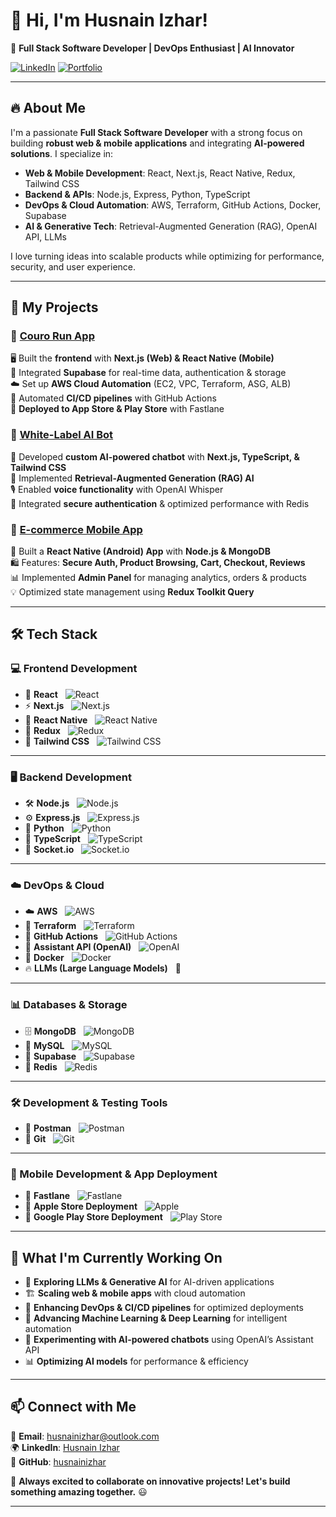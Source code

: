 # 👋 Hi, I'm Husnain Izhar!

🚀 **Full Stack Software Developer | DevOps Enthusiast | AI Innovator**

[![LinkedIn](https://img.shields.io/badge/LinkedIn-Husnain%20Izhar-blue?style=flat-square&logo=linkedin)](https://www.linkedin.com/in/husnainizhar/)
[![Portfolio](https://img.shields.io/badge/Portfolio-Visit-green?style=flat-square&logo=github)](https://github.com/husnainizhar)

---

## 🔥 About Me

I'm a passionate **Full Stack Software Developer** with a strong focus on building **robust web & mobile applications** and integrating **AI-powered solutions**. I specialize in:

- **Web & Mobile Development**: React, Next.js, React Native, Redux, Tailwind CSS
- **Backend & APIs**: Node.js, Express, Python, TypeScript
- **DevOps & Cloud Automation**: AWS, Terraform, GitHub Actions, Docker, Supabase
- **AI & Generative Tech**: Retrieval-Augmented Generation (RAG), OpenAI API, LLMs

I love turning ideas into scalable products while optimizing for performance, security, and user experience.

---

## 🚀 My Projects

### 🔹 [Couro Run App](#)
🖥️ Built the **frontend** with **Next.js (Web) & React Native (Mobile)**  
🔗 Integrated **Supabase** for real-time data, authentication & storage  
☁️ Set up **AWS Cloud Automation** (EC2, VPC, Terraform, ASG, ALB)  
🚀 Automated **CI/CD pipelines** with GitHub Actions  
📱 **Deployed to App Store & Play Store** with Fastlane  

### 🔹 [White-Label AI Bot](#)
🤖 Developed **custom AI-powered chatbot** with **Next.js, TypeScript, & Tailwind CSS**  
📌 Implemented **Retrieval-Augmented Generation (RAG) AI**  
🎙️ Enabled **voice functionality** with OpenAI Whisper  
🔐 Integrated **secure authentication** & optimized performance with Redis  

### 🔹 [E-commerce Mobile App](#)
📱 Built a **React Native (Android) App** with **Node.js & MongoDB**  
🛍️ Features: **Secure Auth, Product Browsing, Cart, Checkout, Reviews**  
📊 Implemented **Admin Panel** for managing analytics, orders & products  
💡 Optimized state management using **Redux Toolkit Query**  

---

## 🛠️ **Tech Stack**

### **💻 Frontend Development**
- 🚀 **React** &nbsp; ![React](https://img.shields.io/badge/React-20232A?style=flat-square&logo=react)  
- ⚡ **Next.js** &nbsp; ![Next.js](https://img.shields.io/badge/Next.js-black?style=flat-square&logo=next.js)  
- 📱 **React Native** &nbsp; ![React Native](https://img.shields.io/badge/React%20Native-20232A?style=flat-square&logo=react)  
- 🔄 **Redux** &nbsp; ![Redux](https://img.shields.io/badge/Redux-764ABC?style=flat-square&logo=redux)  
- 🎨 **Tailwind CSS** &nbsp; ![Tailwind CSS](https://img.shields.io/badge/TailwindCSS-38B2AC?style=flat-square&logo=tailwind-css)  

---

### **🖥️ Backend Development**
- 🛠️ **Node.js** &nbsp; ![Node.js](https://img.shields.io/badge/Node.js-339933?style=flat-square&logo=node.js)  
- ⚙️ **Express.js** &nbsp; ![Express.js](https://img.shields.io/badge/Express.js-000000?style=flat-square&logo=express)  
- 🐍 **Python** &nbsp; ![Python](https://img.shields.io/badge/Python-3776AB?style=flat-square&logo=python)  
- 📝 **TypeScript** &nbsp; ![TypeScript](https://img.shields.io/badge/TypeScript-007ACC?style=flat-square&logo=typescript)  
- 🔌 **Socket.io** &nbsp; ![Socket.io](https://img.shields.io/badge/Socket.io-010101?style=flat-square&logo=socket.io)  

---

### **☁️ DevOps & Cloud**
- ☁️ **AWS** &nbsp; ![AWS](https://img.shields.io/badge/AWS-FF9900?style=flat-square&logo=amazon-aws)  
- 📜 **Terraform** &nbsp; ![Terraform](https://img.shields.io/badge/Terraform-623CE4?style=flat-square&logo=terraform)  
- 🚀 **GitHub Actions** &nbsp; ![GitHub Actions](https://img.shields.io/badge/GitHub_Actions-2088FF?style=flat-square&logo=github-actions)  
- 🤖 **Assistant API (OpenAI)** &nbsp; ![OpenAI](https://img.shields.io/badge/OpenAI-412991?style=flat-square&logo=openai)  
- 🐳 **Docker** &nbsp; ![Docker](https://img.shields.io/badge/Docker-2496ED?style=flat-square&logo=docker)  
- 🔥 **LLMs (Large Language Models)** &nbsp; 🚀  

---

### **📊 Databases & Storage**
- 🗄️ **MongoDB** &nbsp; ![MongoDB](https://img.shields.io/badge/MongoDB-47A248?style=flat-square&logo=mongodb)  
- 💾 **MySQL** &nbsp; ![MySQL](https://img.shields.io/badge/MySQL-4479A1?style=flat-square&logo=mysql)  
- 📡 **Supabase** &nbsp; ![Supabase](https://img.shields.io/badge/Supabase-3ECF8E?style=flat-square&logo=supabase)  
- 🏃 **Redis** &nbsp; ![Redis](https://img.shields.io/badge/Redis-DC382D?style=flat-square&logo=redis)  

---

### **🛠️ Development & Testing Tools**
- 🧪 **Postman** &nbsp; ![Postman](https://img.shields.io/badge/Postman-FF6C37?style=flat-square&logo=postman)  
- 🔄 **Git** &nbsp; ![Git](https://img.shields.io/badge/Git-F05032?style=flat-square&logo=git)  

---

### **📱 Mobile Development & App Deployment**
- 🚀 **Fastlane** &nbsp; ![Fastlane](https://img.shields.io/badge/Fastlane-00F200?style=flat-square&logo=fastlane)  
- 🍏 **Apple Store Deployment** &nbsp; ![Apple](https://img.shields.io/badge/Apple_Store-000000?style=flat-square&logo=apple)  
- 🤖 **Google Play Store Deployment** &nbsp; ![Play Store](https://img.shields.io/badge/Play_Store-34A853?style=flat-square&logo=google-play)  

---

## 🎯 **What I'm Currently Working On**
- 🤖 **Exploring LLMs & Generative AI** for AI-driven applications  
- 🏗️ **Scaling web & mobile apps** with cloud automation  
- 📡 **Enhancing DevOps & CI/CD pipelines** for optimized deployments  
- 🔬 **Advancing Machine Learning & Deep Learning** for intelligent automation  
- 🚀 **Experimenting with AI-powered chatbots** using OpenAI’s Assistant API  
- 📊 **Optimizing AI models** for performance & efficiency  

---

## 📫 Connect with Me

📧 **Email**: husnainizhar@outlook.com  
🌍 **LinkedIn**: [Husnain Izhar](https://www.linkedin.com/in/husnainizhar/)  
📂 **GitHub**: [husnainizhar](https://github.com/husnainizhar)

🚀 **Always excited to collaborate on innovative projects! Let's build something amazing together.** 😃

---

